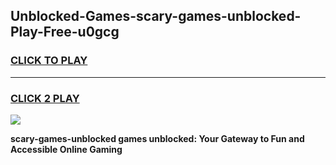 
## Unblocked-Games-scary-games-unblocked-Play-Free-u0gcg
<h3>
<a href="https://premium76.site?title=scary-games-unblocked&ref=10A">CLICK TO PLAY</a></h3>
<hr>

<h3>
<a href="https://premium76.site?title=scary-games-unblocked&ref=10A">CLICK 2 PLAY</a>
  
</h3>

<a href="https://premium76.site?title=scary-games-unblocked&ref=10A"><img src="https://clearcache.store/games.png"></a>


**scary-games-unblocked games unblocked: Your Gateway to Fun and Accessible Online Gaming**
